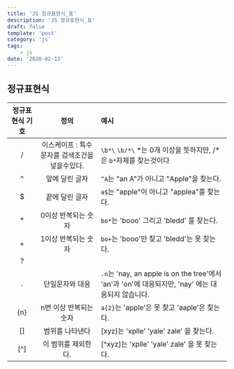 ```yaml
---
title: 'JS 정규표현식_표'
description: 'JS 정규표현식_표'
draft: false
template: 'post'
category: 'js'
tags:
    - js
date: '2020-02-13'
---
```


## 정규표현식

| 정규표현식 기호 |                      정의                      | 예시                                                                                              |
| :-------------: | :--------------------------------------------: | :------------------------------------------------------------------------------------------------ |
|        /        | 이스케이프 : 특수문자를 검색조건을 넣을수있다. | `\b*\` `\b/*\` *는 0개 이상을 뜻하지만, /*은 `b*`자체를 찾는것이다                                |
|        ^        |                 앞에 달린 글자                 | `^A`는 "an A"가 아니고 "Apple"을 찾는다.                                                          |
|        $        |                 끝에 달린 글자                 | `a$`는 "apple"이 아니고 "applea"를 찾는다.                                                        |
|       \*        |              0이상 반복되는 숫자               | `bo*`는 'booo' 그리고 'bledd' 를 찾는다.                                                          |
|        +        |              1이상 반복되는 숫자               | `bo+`는 'booo'만 찾고 'bledd'는 못 찾는다.                                                        |
|        ?        |                                                |                                                                                                   |
|        .        |                단일문자와 대응                 | `.n`는 'nay, an apple is on the tree'에서 'an'과 'on'에 대응되지만, 'nay' 에는 대응되지 않습니다. |
|       {n}       |             n번 이상 반복되는 숫자             | `a{2}`는 'apple'은 못 찾고 'aaple'은 찾는다.                                                      |
|       []        |                범위를 나타낸다                 | [xyz]는 'xplle' 'yale' zale' 을 찾는다.                                                           |
|       [^]       |              이 범위를 제외한다.               | [^xyz]는 'xplle' 'yale' zale' 을 못 찾는다.                                                       |
